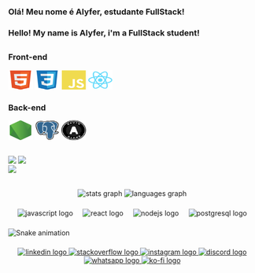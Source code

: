### Olá! Meu nome é Alyfer, estudante FullStack!
### Hello! My name is Alyfer, i'm a FullStack student!

##

<div>
  <h3>Front-end</h3>
    <img style='width:50px; height: 40px;' src='https://raw.githubusercontent.com/devicons/devicon/master/icons/html5/html5-original.svg'>
    <img style='width:50px; height: 40px;' src='https://raw.githubusercontent.com/devicons/devicon/master/icons/css3/css3-original.svg'>
    <img style='width:50px; height: 40px;' src='https://raw.githubusercontent.com/devicons/devicon/master/icons/javascript/javascript-plain.svg'>
    <img style='width:50px; height: 40px;' src='https://raw.githubusercontent.com/devicons/devicon/master/icons/react/react-original.svg'> 
  <h3>Back-end</h3>
    <img style='width:50px; height: 40px;' src='https://raw.githubusercontent.com/devicons/devicon/master/icons/nodejs/nodejs-original.svg'>
    <img style='width:50px; height: 40px;' src='https://raw.githubusercontent.com/devicons/devicon/master/icons/postgresql/postgresql-original.svg'>
    <img style='width:50px; height: 40px;' src='https://raw.githubusercontent.com/devicons/devicon/master/icons/oauth/oauth-original.svg'> 
</div>

##

<div> 
  <a href="https://www.instagram.com/alyfer.j/" target="_blank"><img src="https://img.shields.io/badge/-Instagram-%23E4405F?style=for-the-badge&logo=instagram&logoColor=white" target="_blank"></a>
  <a href="https://www.linkedin.com/in/alyfer-jacobsen-tagliaferro-9b88b8231/" target="_blank"><img src="https://img.shields.io/badge/-LinkedIn-%230077B5?style=for-the-badge&logo=linkedin&logoColor=white" target="_blank"></a> 
</div>


<div>
  <img src='http://github-profile-summary-cards.vercel.app/api/cards/repos-per-language?username=alyferjt&theme=transparent&exclude=css' />
</div>

##

<div align="center">
  <img src="https://github-readme-stats.vercel.app/api?username=AlyferJT&hide_title=false&hide_rank=false&show_icons=true&include_all_commits=true&count_private=true&disable_animations=false&theme=dracula&locale=en&hide_border=false&order=1" height="150" alt="stats graph"  />
  <img src="https://github-readme-stats.vercel.app/api/top-langs?username=AlyferJT&locale=en&hide_title=false&layout=compact&card_width=320&langs_count=5&theme=dracula&hide_border=false&order=2" height="150" alt="languages graph"  />
</div>

###

<div align="center">
  <img src="https://cdn.jsdelivr.net/gh/devicons/devicon/icons/javascript/javascript-original.svg" height="40" alt="javascript logo"  />
  <img width="12" />
  <img src="https://cdn.jsdelivr.net/gh/devicons/devicon/icons/react/react-original.svg" height="40" alt="react logo"  />
  <img width="12" />
  <img src="https://cdn.jsdelivr.net/gh/devicons/devicon/icons/nodejs/nodejs-original.svg" height="40" alt="nodejs logo"  />
  <img width="12" />
  <img src="https://cdn.jsdelivr.net/gh/devicons/devicon/icons/postgresql/postgresql-original.svg" height="40" alt="postgresql logo"  />
</div>

###

<img src="https://raw.githubusercontent.com/AlyferJT/AlyferJT/output/snake.svg" alt="Snake animation" />

###

<div align="center">
  <a href="https://www.linkedin.com/in/alyfer-jacobsen-tagliaferro-9b88b8231/" target="_blank">
    <img src="https://raw.githubusercontent.com/maurodesouza/profile-readme-generator/master/src/assets/icons/social/linkedin/default.svg" width="52" height="40" alt="linkedin logo"  />
  </a>
  <a href="https://stackoverflow.com/users/23504155/alyfer" target="_blank">
    <img src="https://raw.githubusercontent.com/maurodesouza/profile-readme-generator/master/src/assets/icons/social/stackoverflow/default.svg" width="52" height="40" alt="stackoverflow logo"  />
  </a>
  <a href="https://www.instagram.com/alyfer.j/" target="_blank">
    <img src="https://raw.githubusercontent.com/maurodesouza/profile-readme-generator/master/src/assets/icons/social/instagram/default.svg" width="52" height="40" alt="instagram logo"  />
  </a>
  <a href="https://discord.gg/5MPg44TYvf" target="_blank">
    <img src="https://raw.githubusercontent.com/maurodesouza/profile-readme-generator/master/src/assets/icons/social/discord/default.svg" width="52" height="40" alt="discord logo"  />
  </a>
  <a href="https://wa.me/+55996721179" target="_blank">
    <img src="https://raw.githubusercontent.com/maurodesouza/profile-readme-generator/master/src/assets/icons/social/whatsapp/default.svg" width="52" height="40" alt="whatsapp logo"  />
  </a>
  <a href="https://ko-fi.com/alyferjt" target="_blank">
    <img src="https://raw.githubusercontent.com/maurodesouza/profile-readme-generator/master/src/assets/icons/social/ko-fi/default.svg" width="52" height="40" alt="ko-fi logo"  />
  </a>
</div>

###
